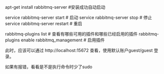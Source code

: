 apt-get install rabbitmq-server  #安装成功自动启动

service rabbitmq-server start    # 启动
service rabbitmq-server stop     # 停止
service rabbitmq-server restart  # 重启 

rabbitmq-plugins list # 查看有哪些可用的插件和哪些已经启用的插件
rabbitmq-plugins enable rabbitmq_management   # 启用插件

此时，应该可以通过 http://localhost:15672 查看，使用默认账户guest/guest 登录。

如果有报错，看看是不是执行命令时少了sudo